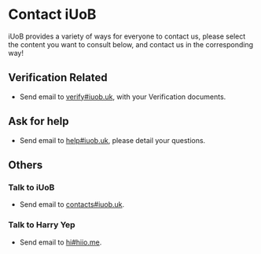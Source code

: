 # Contact iUoB

iUoB provides a variety of ways for everyone to contact us, please select the content you want to consult below, and contact us in the corresponding way!

## Verification Related

- Send email to [verify#iuob.uk](mailto:verify@iuob.uk), with your Verification documents.

## Ask for help

- Send email to [help#iuob.uk](mailto:help@iuob.uk), please detail your questions.

## Others

### Talk to iUoB

- Send email to [contacts#iuob.uk](mailto:contacts@iuob.uk).

### Talk to Harry Yep

- Send email to [hi#hiio.me](mailto:hi@hiio.me).


